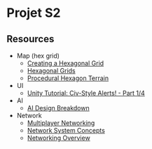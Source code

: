 # Projet S2

## Resources

- Map (hex grid)
    - [Creating a Hexagonal Grid](http://catlikecoding.com/unity/tutorials/hex-map/part-1/)
    - [Hexagonal Grids](https://www.redblobgames.com/grids/hexagons/)
    - [Procedural Hexagon Terrain](https://forum.unity.com/threads/open-source-procedural-hexagon-terrain.233296/)
- UI
    - [Unity Tutorial: Civ-Style Alerts! - Part 1/4](https://www.youtube.com/watch?v=bJwTXIYXGpg)
- AI
    - [AI Design Breakdown](http://forums.conifergames.com/index.php?topic=158.msg739#msg739)
- Network
    - [Multiplayer Networking](https://unity3d.com/learn/tutorials/s/multiplayer-networking?_ga=2.109402885.1058541327.1512809072-1466911460.1512809072)
    - [Network System Concepts](https://docs.unity3d.com/Manual/UNetConcepts.html?_ga=2.9796789.1058541327.1512809072-1466911460.1512809072)
    - [Networking Overview](https://docs.unity3d.com/560/Documentation/Manual/UNetOverview.html)
